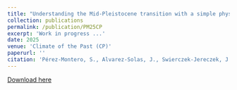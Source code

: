 ```yaml
---
title: "Understanding the Mid-Pleistocene transition with a simple physical model"
collection: publications
permalink: /publication/PM25CP
excerpt: 'Work in progress ...'
date: 2025
venue: 'Climate of the Past (CP)'
paperurl: ''
citation: 'Pérez-Montero, S., Alvarez-Solas, J., Swierczek-Jereczek, J., Moreno-Parada, D., Montoya, M., & Robinson, A. (2025). Understanding the Mid-Pleistocene transition with a simple physical model. EGUsphere, 2025.'
---
```


[Download here]()
